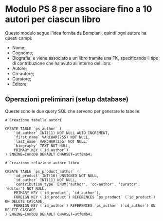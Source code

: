 # Modulo PS 8 per associare fino a 10 autori per ciascun libro

Questo modulo segue l'idea fornita da Bompiani, quindi ogni autore ha questi campi:

- Nome;
- Cognome;
- Biografia;
  e viene associato a un libro tramite una FK, specificando il tipo di contribuzione che ha avuto all'interno del libro:
- Autore;
- Co-autore;
- Curatore;
- Editore;

## Operazioni preliminari (setup database)

Queste sono le due query SQL che servono per generare le tabelle:

```
# Creazione tabella autori

CREATE TABLE `ps_author` (
    `id_author` INT(11) NOT NULL AUTO_INCREMENT,
    `first_name` VARCHAR(255) NOT NULL,
    `last_name` VARCHAR(255) NOT NULL,
    `biography` TEXT NOT NULL,
    PRIMARY KEY (`id_author`)
) ENGINE=InnoDB DEFAULT CHARSET=utf8mb4;

# Creazione relazione autore libro

CREATE TABLE `ps_product_author` (
    `id_product` INT(10) UNSIGNED NOT NULL,
    `id_author` INT(11) NOT NULL,
    `contribution_type` ENUM('author', 'co-author', 'curator', 'editor') NOT NULL,
    PRIMARY KEY (`id_product`, `id_author`),
    FOREIGN KEY (`id_product`) REFERENCES `ps_product` (`id_product`) ON DELETE CASCADE,
    FOREIGN KEY (`id_author`) REFERENCES `ps_author` (`id_author`) ON DELETE CASCADE
) ENGINE=InnoDB DEFAULT CHARSET=utf8mb4;
```
